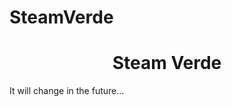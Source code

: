 # SteamVerde
<h1 align="center">Steam Verde</h1>

<p>It will change in the future...</p>
<a href="https://user-images.githubusercontent.com/86135150/156086810-a7b6663a-97f9-40bd-a076-098d433115ba.mp4"></a>


